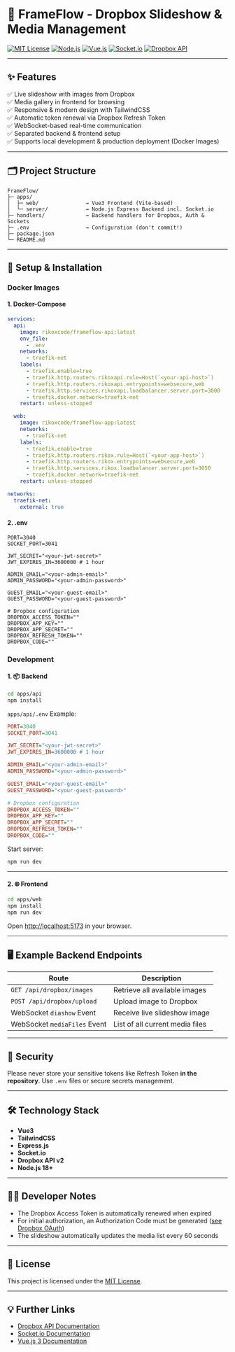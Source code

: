 # 📸 FrameFlow - Dropbox Slideshow & Media Management

[![MIT License](https://img.shields.io/badge/License-MIT-green.svg)](LICENSE)
[![Node.js](https://img.shields.io/badge/Node.js-18+-green)](https://nodejs.org/)
[![Vue.js](https://img.shields.io/badge/Vue-3.x-brightgreen)](https://vuejs.org/)
[![Socket.io](https://img.shields.io/badge/Socket.io-Realtime-blue)](https://socket.io/)
[![Dropbox API](https://img.shields.io/badge/Dropbox-API-blue)](https://www.dropbox.com/developers)

---

## ✨ Features

✅ Live slideshow with images from Dropbox  
✅ Media gallery in frontend for browsing  
✅ Responsive & modern design with TailwindCSS  
✅ Automatic token renewal via Dropbox Refresh Token  
✅ WebSocket-based real-time communication  
✅ Separated backend & frontend setup  
✅ Supports local development & production deployment (Docker Images)

---

## 🗂 Project Structure

```
FrameFlow/
├─ apps/
│  ├─ web/               → Vue3 Frontend (Vite-based)
│  └─ server/            → Node.js Express Backend incl. Socket.io
├─ handlers/             → Backend handlers for Dropbox, Auth & Sockets
├─ .env                  → Configuration (don't commit!)
├─ package.json
└─ README.md
```

---

## 🚀 Setup & Installation

### Docker Images

#### 1. Docker-Compose
```docker-compose.yml
services:
  api:
    image: rikoxcode/frameflow-api:latest
    env_file:
      - .env
    networks:
      - traefik-net
    labels:
      - traefik.enable=true
      - traefik.http.routers.rikoxapi.rule=Host(`<your-api-host>`)
      - traefik.http.routers.rikoxapi.entrypoints=websecure,web
      - traefik.http.services.rikoxapi.loadbalancer.server.port=3000
      - traefik.docker.network=traefik-net
    restart: unless-stopped

  web:
    image: rikoxcode/frameflow-app:latest
    networks:
      - traefik-net
    labels:
      - traefik.enable=true
      - traefik.http.routers.rikox.rule=Host(`<your-app-host>`)
      - traefik.http.routers.rikox.entrypoints=websecure,web
      - traefik.http.services.rikox.loadbalancer.server.port=3050
      - traefik.docker.network=traefik-net
    restart: unless-stopped

networks:
  traefik-net:
    external: true
```

#### 2. .env
```.env 
PORT=3040
SOCKET_PORT=3041

JWT_SECRET="<your-jwt-secret>"
JWT_EXPIRES_IN=3600000 # 1 hour

ADMIN_EMAIL="<your-admin-email>"
ADMIN_PASSWORD="<your-admin-password>"

GUEST_EMAIL="<your-guest-email>"
GUEST_PASSWORD="<your-guest-password>"

# Dropbox configuration
DROPBOX_ACCESS_TOKEN=""
DROPBOX_APP_KEY=""
DROPBOX_APP_SECRET=""
DROPBOX_REFRESH_TOKEN=""
DROPBOX_CODE=""
```

### Development
#### 1. 📦 Backend

```bash
cd apps/api
npm install
```

`apps/api/.env` Example:

```ini
PORT=3040
SOCKET_PORT=3041

JWT_SECRET="<your-jwt-secret>"
JWT_EXPIRES_IN=3600000 # 1 hour

ADMIN_EMAIL="<your-admin-email>"
ADMIN_PASSWORD="<your-admin-password>"

GUEST_EMAIL="<your-guest-email>"
GUEST_PASSWORD="<your-guest-password>"

# Dropbox configuration
DROPBOX_ACCESS_TOKEN=""
DROPBOX_APP_KEY=""
DROPBOX_APP_SECRET=""
DROPBOX_REFRESH_TOKEN=""
DROPBOX_CODE=""

```

Start server:

```bash
npm run dev
```

---

#### 2. 🌐 Frontend

```bash
cd apps/web
npm install
npm run dev
```

Open [http://localhost:5173](http://localhost:5173) in your browser.

---

## 🖥 Example Backend Endpoints

| Route                          | Description                      |
|---------------------------------|-----------------------------------|
| `GET /api/dropbox/images`      | Retrieve all available images     |
| `POST /api/dropbox/upload`     | Upload image to Dropbox           |
| WebSocket `diashow` Event      | Receive live slideshow image      |
| WebSocket `mediaFiles` Event   | List of all current media files   |

---

## 🔐 Security

Please never store your sensitive tokens like Refresh Token **in the repository**. Use `.env` files or secure secrets management.

---

## 🛠 Technology Stack

- **Vue3**
- **TailwindCSS**
- **Express.js**
- **Socket.io**
- **Dropbox API v2**
- **Node.js 18+**

---

## 👨‍💻 Developer Notes

- The Dropbox Access Token is automatically renewed when expired
- For initial authorization, an Authorization Code must be generated ([see Dropbox OAuth](https://www.dropbox.com/developers/documentation/http/documentation#oauth2-authorize))
- The slideshow automatically updates the media list every 60 seconds

---

## 📄 License

This project is licensed under the [MIT License](LICENSE).

---

## 💡 Further Links

- [Dropbox API Documentation](https://www.dropbox.com/developers/documentation/http/documentation)
- [Socket.io Documentation](https://socket.io/docs/v4/)
- [Vue.js 3 Documentation](https://vuejs.org/)
